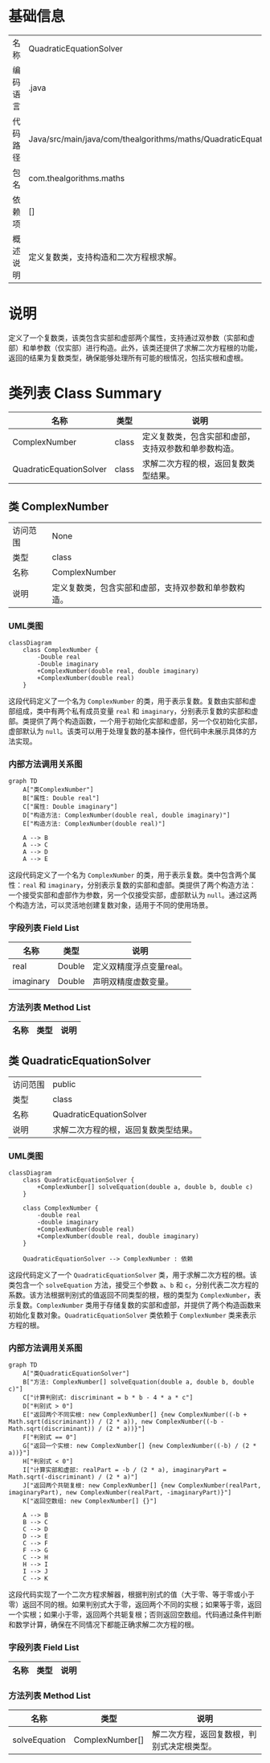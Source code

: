 # 基础信息

|      |      |
|------|------|
| 名称 | QuadraticEquationSolver |
| 编码语言 | .java |
| 代码路径 | Java/src/main/java/com/thealgorithms/maths/QuadraticEquationSolver.java |
| 包名 | com.thealgorithms.maths |
| 依赖项 | [] |
| 概述说明 | 定义复数类，支持构造和二次方程根求解。 |

# 说明

定义了一个复数类，该类包含实部和虚部两个属性，支持通过双参数（实部和虚部）和单参数（仅实部）进行构造。此外，该类还提供了求解二次方程根的功能，返回的结果为复数类型，确保能够处理所有可能的根情况，包括实根和虚根。

# 类列表 Class Summary

| 名称   | 类型  | 说明 |
|-------|------|-------------|
| ComplexNumber | class | 定义复数类，包含实部和虚部，支持双参数和单参数构造。 |
| QuadraticEquationSolver | class | 求解二次方程的根，返回复数类型结果。 |



## 类 ComplexNumber

|      |      |
|------|------|
| 访问范围 | None |
| 类型 | class |
| 名称 | ComplexNumber |
| 说明 | 定义复数类，包含实部和虚部，支持双参数和单参数构造。 |


### UML类图

```mermaid
classDiagram
    class ComplexNumber {
        -Double real
        -Double imaginary
        +ComplexNumber(double real, double imaginary)
        +ComplexNumber(double real)
    }
```

这段代码定义了一个名为 `ComplexNumber` 的类，用于表示复数。复数由实部和虚部组成，类中有两个私有成员变量 `real` 和 `imaginary`，分别表示复数的实部和虚部。类提供了两个构造函数，一个用于初始化实部和虚部，另一个仅初始化实部，虚部默认为 `null`。该类可以用于处理复数的基本操作，但代码中未展示具体的方法实现。


### 内部方法调用关系图

```mermaid
graph TD
    A["类ComplexNumber"]
    B["属性: Double real"]
    C["属性: Double imaginary"]
    D["构造方法: ComplexNumber(double real, double imaginary)"]
    E["构造方法: ComplexNumber(double real)"]

    A --> B
    A --> C
    A --> D
    A --> E
```

这段代码定义了一个名为 `ComplexNumber` 的类，用于表示复数。类中包含两个属性：`real` 和 `imaginary`，分别表示复数的实部和虚部。类提供了两个构造方法：一个接受实部和虚部作为参数，另一个仅接受实部，虚部默认为 `null`。通过这两个构造方法，可以灵活地创建复数对象，适用于不同的使用场景。

### 字段列表 Field List

| 名称  | 类型  | 说明 |
|-------|-------|------|
| real | Double | 定义双精度浮点变量real。 |
| imaginary | Double | 声明双精度虚数变量。 |

### 方法列表 Method List

| 名称  | 类型  | 说明 |
|-------|-------|------|



## 类 QuadraticEquationSolver

|      |      |
|------|------|
| 访问范围 | public |
| 类型 | class |
| 名称 | QuadraticEquationSolver |
| 说明 | 求解二次方程的根，返回复数类型结果。 |


### UML类图

```mermaid
classDiagram
    class QuadraticEquationSolver {
        +ComplexNumber[] solveEquation(double a, double b, double c)
    }

    class ComplexNumber {
        -double real
        -double imaginary
        +ComplexNumber(double real)
        +ComplexNumber(double real, double imaginary)
    }

    QuadraticEquationSolver --> ComplexNumber : 依赖
```

这段代码定义了一个 `QuadraticEquationSolver` 类，用于求解二次方程的根。该类包含一个 `solveEquation` 方法，接受三个参数 `a`、`b` 和 `c`，分别代表二次方程的系数。该方法根据判别式的值返回不同类型的根，根的类型为 `ComplexNumber`，表示复数。`ComplexNumber` 类用于存储复数的实部和虚部，并提供了两个构造函数来初始化复数对象。`QuadraticEquationSolver` 类依赖于 `ComplexNumber` 类来表示方程的根。


### 内部方法调用关系图

```mermaid
graph TD
    A["类QuadraticEquationSolver"]
    B["方法: ComplexNumber[] solveEquation(double a, double b, double c)"]
    C["计算判别式: discriminant = b * b - 4 * a * c"]
    D["判别式 > 0"]
    E["返回两个不同实根: new ComplexNumber[] {new ComplexNumber((-b + Math.sqrt(discriminant)) / (2 * a)), new ComplexNumber((-b - Math.sqrt(discriminant)) / (2 * a))}"]
    F["判别式 == 0"]
    G["返回一个实根: new ComplexNumber[] {new ComplexNumber((-b) / (2 * a))}"]
    H["判别式 < 0"]
    I["计算实部和虚部: realPart = -b / (2 * a), imaginaryPart = Math.sqrt(-discriminant) / (2 * a)"]
    J["返回两个共轭复根: new ComplexNumber[] {new ComplexNumber(realPart, imaginaryPart), new ComplexNumber(realPart, -imaginaryPart)}"]
    K["返回空数组: new ComplexNumber[] {}"]

    A --> B
    B --> C
    C --> D
    D --> E
    C --> F
    F --> G
    C --> H
    H --> I
    I --> J
    C --> K
```

这段代码实现了一个二次方程求解器，根据判别式的值（大于零、等于零或小于零）返回不同的根。如果判别式大于零，返回两个不同的实根；如果等于零，返回一个实根；如果小于零，返回两个共轭复根；否则返回空数组。代码通过条件判断和数学计算，确保在不同情况下都能正确求解二次方程的根。

### 字段列表 Field List

| 名称  | 类型  | 说明 |
|-------|-------|------|

### 方法列表 Method List

| 名称  | 类型  | 说明 |
|-------|-------|------|
| solveEquation | ComplexNumber[] | 解二次方程，返回复数根，判别式决定根类型。 |




